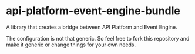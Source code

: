 # api-platform-event-engine-bundle
A library that creates a bridge between API Platform and Event Engine.

The configuration is not that generic. So feel free to fork this repository and make it generic or change things for your own needs.
